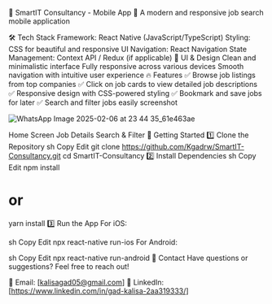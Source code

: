 
🚀 SmartIT Consultancy - Mobile App
📱 A modern and responsive job search mobile application

🛠️ Tech Stack
Framework: React Native (JavaScript/TypeScript)
Styling: CSS for beautiful and responsive UI
Navigation: React Navigation
State Management: Context API / Redux (if applicable)
🎨 UI & Design
Clean and minimalistic interface
Fully responsive across various devices
Smooth navigation with intuitive user experience
🔥 Features
✅ Browse job listings from top companies
✅ Click on job cards to view detailed job descriptions
✅ Responsive design with CSS-powered styling
✅ Bookmark and save jobs for later
✅ Search and filter jobs easily
screenshot

![WhatsApp Image 2025-02-06 at 23 44 35_61e463ae](https://github.com/user-attachments/assets/8fa53d18-3dbd-4389-8a66-7332e07a4c77)


Home Screen	Job Details	Search & Filter
🚀 Getting Started
1️⃣ Clone the Repository
sh
Copy
Edit
git clone https://github.com/Kgadrw/SmartIT-Consultancy.git
cd SmartIT-Consultancy
2️⃣ Install Dependencies
sh
Copy
Edit
npm install
# or
yarn install
3️⃣ Run the App
For iOS:

sh
Copy
Edit
npx react-native run-ios
For Android:

sh
Copy
Edit
npx react-native run-android
📩 Contact
Have questions or suggestions? Feel free to reach out!

📧 Email: [kalisagad05@gmail.com]
🔗 LinkedIn: [https://www.linkedin.com/in/gad-kalisa-2aa319333/]
